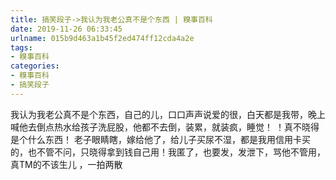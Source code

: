 ```yaml
---
title: 搞笑段子->我认为我老公真不是个东西 | 糗事百科
date: 2019-11-26 06:33:45
urlname: 015b9d463a1b45f2ed474ff12cda4a2e
tags: 
- 糗事百科
categories:
- 糗事百科
- 搞笑段子
---
```

我认为我老公真不是个东西，自己的儿，口口声声说爱的很，白天都是我带，晚上喊他去倒点热水给孩子洗屁股，他都不去倒，装累，就装疯，睡觉！ ！真不晓得是个什么东西！ 老子眼睛瞎，嫁给他了，给儿子买尿不湿，都是我用信用卡买的，也不管不问，只晓得拿到钱自己用！我匿了，也要发，发泄下，骂他不管用，真TM的不该生儿 ，一拍两散



